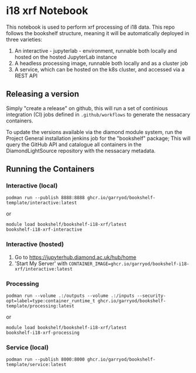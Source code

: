 # i18 xrf Notebook

This notebook is used to perform xrf processing of i18 data. This repo follows the bookshelf structure, meaning it will be automatically deployed in three varieties:

1. An interactive - jupyterlab - environment, runnable both locally and hosted on the hosted JupyterLab instance
2. A headless processing image, runnable both locally and as a cluster job
3. A service, which can be hosted on the k8s cluster, and accessed via a REST API

## Releasing a version

Simply "create a release" on github, this will run a set of continious integration (CI) jobs defined in `.github/workflows` to generate the nessacary containers.

To update the versions available via the diamond module system, run the Project General installation jenkins job for the "bookshelf" package;
This will query the GitHub API and catalogue all containers in the DiamondLightSource repository with the nessacary metadata.

## Running the Containers

### Interactive (local)

```
podman run --publish 8888:8888 ghcr.io/garryod/bookshelf-template/interactive:latest
```
or
```
module load bookshelf/bookshelf-i18-xrf/latest
bookshelf-i18-xrf-interactive
```

### Interactive (hosted)

1.  Go to https://jupyterhub.diamond.ac.uk/hub/home
2.  'Start My Server' with `CONTAINER_IMAGE=ghcr.io/garryod/bookshelf-i18-xrf/interactive:latest`

### Processing

```
podman run --volume .:/outputs --volume .:/inputs --security-opt=label=type:container_runtime_t ghcr.io/garryod/bookshelf-template/processing:latest
```
or
```
module load bookshelf/bookshelf-i18-xrf/latest
bookshelf-i18-xrf-processing
```

### Service (local)

```
podman run --publish 8000:8000 ghcr.io/garryod/bookshelf-template/service:latest
```

